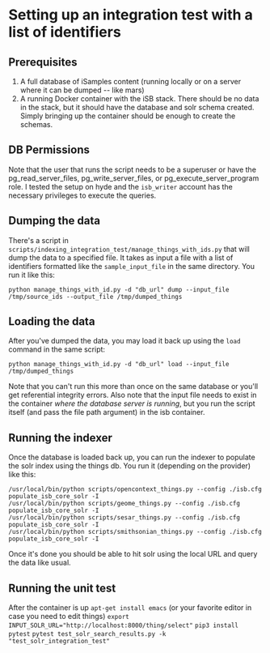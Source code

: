 # Setting up an integration test with a list of identifiers
## Prerequisites

1. A full database of iSamples content (running locally or on a server where it can be dumped -- like mars)
2. A running Docker container with the iSB stack.  There should be no data in the stack, but it should have the database and solr schema created.  Simply bringing up the container should be enough to create the schemas.

## DB Permissions
Note that the user that runs the script needs to be a superuser or have the pg_read_server_files, pg_write_server_files, or pg_execute_server_program role.  I tested the setup on hyde and the `isb_writer` account has the necessary privileges to execute the queries.

## Dumping the data
There's a script in `scripts/indexing_integration_test/manage_things_with_ids.py` that will dump the data to a specified file.  It takes as input a file with a list of identifiers formatted like the `sample_input_file` in the same directory.  You run it like this:

```
python manage_things_with_id.py -d "db_url" dump --input_file /tmp/source_ids --output_file /tmp/dumped_things
```
## Loading the data
After you've dumped the data, you may load it back up using the `load` command in the same script:

```
python manage_things_with_id.py -d "db_url" load --input_file /tmp/dumped_things
```

Note that you can't run this more than once on the same database or you'll get referential integrity errors.
Also note that the input file needs to exist in the container *where the database server is running*, but you 
run the script itself (and pass the file path argument) in the isb container.

## Running the indexer
Once the database is loaded back up, you can run the indexer to populate the solr index using the things db.  You run it (depending on the provider) like this:

```
/usr/local/bin/python scripts/opencontext_things.py --config ./isb.cfg populate_isb_core_solr -I
/usr/local/bin/python scripts/geome_things.py --config ./isb.cfg populate_isb_core_solr -I
/usr/local/bin/python scripts/sesar_things.py --config ./isb.cfg populate_isb_core_solr -I
/usr/local/bin/python scripts/smithsonian_things.py --config ./isb.cfg populate_isb_core_solr -I
```

Once it's done you should be able to hit solr using the local URL and query the data like usual.

## Running the unit test
After the container is up
`apt-get install emacs` (or your favorite editor in case you need to edit things)
`export INPUT_SOLR_URL="http://localhost:8000/thing/select"`
`pip3 install pytest`
`pytest test_solr_search_results.py -k "test_solr_integration_test"`